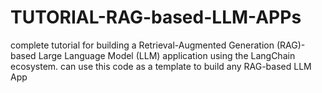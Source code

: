 # TUTORIAL-RAG-based-LLM-APPs
complete tutorial for building a Retrieval-Augmented Generation (RAG)-based Large Language Model (LLM) application using the LangChain ecosystem. can use this code as a template to build any RAG-based LLM App
